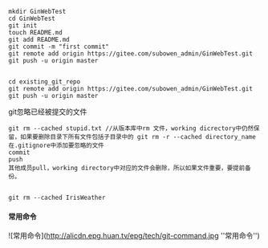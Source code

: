 ```
mkdir GinWebTest
cd GinWebTest
git init
touch README.md
git add README.md
git commit -m "first commit"
git remote add origin https://gitee.com/subowen_admin/GinWebTest.git
git push -u origin master


cd existing_git_repo
git remote add origin https://gitee.com/subowen_admin/GinWebTest.git
git push -u origin master
```


git忽略已经被提交的文件  
```
git rm --cached stupid.txt //从版本库中rm 文件，working dicrectory中仍然保留，如果要删除目录下所有文件包括子目录中的 git rm -r --cached directory_name
在.gitignore中添加要忽略的文件
commit
push
其他成员pull，working directory中对应的文件会删除，所以如果文件重要，要提前备份。
 
 
git rm --cached IrisWeather
```

#### 常用命令
![常用命令](http://alicdn.epg.huan.tv/epg/tech/git-command.jpg ''常用命令'')
